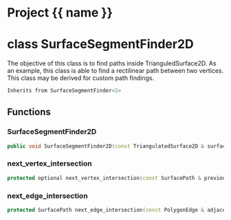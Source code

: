 <script setup>
import {useRoute} from 'vitepress'
const {path} = useRoute()
const tokens = path.split('/')
const words = tokens[2].split('-');
for (let i = 0; i < words.length; i++) {
    words[i] = words[i].charAt(0).toUpperCase() + words[i].slice(1);
    words[i] = words[i].replace('geode', 'Geode')
}
const name = words.join('-');
</script>
# Project {{ name }}

# class SurfaceSegmentFinder2D


 The objective of this class is to find paths inside TrianguledSurface2D. As an example, this class is able to find a rectilinear path between two vertices. This class may be derived for custom path findings.



```cpp
Inherits from SurfaceSegmentFinder<2>
```



## Functions

### SurfaceSegmentFinder2D

```cpp
public void SurfaceSegmentFinder2D(const TriangulatedSurface2D & surface, index_t begin, index_t end)
```


### next_vertex_intersection

```cpp
protected optional next_vertex_intersection(const SurfacePath & previous_path, index_t vertex)
```


### next_edge_intersection

```cpp
protected SurfacePath next_edge_intersection(const PolygonEdge & adjacent_edge)
```




